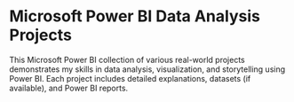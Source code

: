 # Microsoft Power BI Data Analysis Projects
This Microsoft Power BI collection of various real-world projects demonstrates my skills in data analysis, visualization, and storytelling using Power BI. Each project includes detailed explanations, datasets (if available), and Power BI reports.
